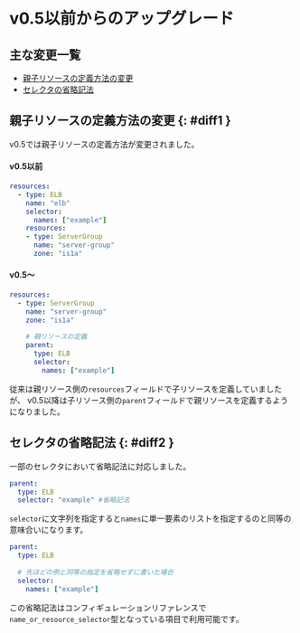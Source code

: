 # v0.5以前からのアップグレード

## 主な変更一覧

- [親子リソースの定義方法の変更](#diff1)
- [セレクタの省略記法](#diff2)

## 親子リソースの定義方法の変更 {: #diff1 }

v0.5では親子リソースの定義方法が変更されました。

#### v0.5以前

```yaml
resources:
  - type: ELB
    name: "elb" 
    selector:
      names: ["example"]
    resources:
    - type: ServerGroup
      name: "server-group" 
      zone: "is1a"
```

#### v0.5〜 

```yaml
resources:
  - type: ServerGroup
    name: "server-group" 
    zone: "is1a"
    
    # 親リソースの定義
    parent:
      type: ELB
      selector:
        names: ["example"]
```

従来は親リソース側の`resources`フィールドで子リソースを定義していましたが、
v0.5以降は子リソース側の`parent`フィールドで親リソースを定義するようになりました。

## セレクタの省略記法 {: #diff2 }

一部のセレクタにおいて省略記法に対応しました。

```yaml
parent:
  type: ELB
  selector: "example" #省略記法
```

`selector`に文字列を指定すると`names`に単一要素のリストを指定するのと同等の意味合いになります。

```yaml
parent:
  type: ELB
  
  # 先ほどの例と同等の指定を省略せずに書いた場合
  selector:
    names: ["example"]
```

この省略記法はコンフィギュレーションリファレンスで`name_or_resource_selector`型となっている項目で利用可能です。